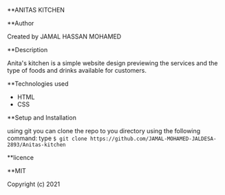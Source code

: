 **ANITAS KITCHEN


**Author

Created by JAMAL HASSAN MOHAMED

**Description

Anita's kitchen is a simple website design previewing the services and the type of foods and drinks available for customers.

**Technologies used

- HTML
- CSS

**Setup and Installation

using git you can clone the repo to you directory using the following command:
 type `$ git clone https://github.com/JAMAL-MOHAMED-JALDESA-2893/Anitas-kitchen`

**licence

**MIT

Copyright (c) 2021